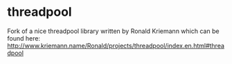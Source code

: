 # threadpool
Fork of a nice threadpool library written by Ronald Kriemann which can be found here: http://www.kriemann.name/Ronald/projects/threadpool/index.en.html#threadpool

